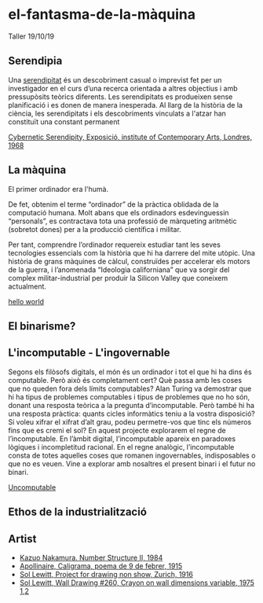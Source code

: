 # el-fantasma-de-la-màquina
Taller 19/10/19

## Serendipia
Una [serendipitat](https://ca.wikipedia.org/wiki/Serendipitat#cite_note-1) és un descobriment casual o imprevist fet per un investigador en el curs d’una recerca orientada a altres objectius i amb pressupòsits teòrics diferents. Les serendipitats es produeixen sense planificació i es donen de manera inesperada. Al llarg de la història de la ciència, les serendipitats i els descobriments vinculats a l'atzar han constituït una constant permanent

[Cybernetic Serendipity, Exposició, institute of Contemporary Arts, Londres, 1968](https://www.youtube.com/watch?v=n8TJx8n9UsA)

## La màquina

El primer ordinador era l'humà.

De fet, obtenim el terme “ordinador” de la pràctica oblidada de la computació humana. Molt abans que els ordinadors esdevinguessin “personals”, es contractava tota una professió de màrqueting aritmètic (sobretot dones) per a la producció científica i militar.

Per tant, comprendre l’ordinador requereix estudiar tant les seves tecnologies essencials com la història que hi ha darrere del mite utòpic. Una història de grans màquines de càlcul, construïdes per accelerar els motors de la guerra, i l’anomenada “Ideologia californiana” que va sorgir del complex militar-industrial per produir la Silicon Valley que coneixem actualment.

[hello world](http://avant.org/project/hello-world/)

## El binarisme?


## L'incomputable - L'ingovernable

Segons els filòsofs digitals, el món és un ordinador i tot el que hi ha dins és computable. 
Però això és completament cert? Què passa amb les coses que no queden fora dels límits computables? Alan Turing va 
demostrar que hi ha tipus de problemes computables i tipus de problemes que no ho són, donant una resposta teòrica 
a la pregunta d’incomputable. Però també hi ha una resposta pràctica: quants cicles informàtics teniu a la vostra 
disposició? Si voleu xifrar el xifrat d’alt grau, podeu permetre-vos que tinc els números fins que es cremi el sol? 
En aquest projecte explorarem el regne de l’incomputable. En l’àmbit digital, l’incomputable apareix en paradoxes 
lògiques i incompletitud racional. En el regne analògic, l’incomputable consta de totes aquelles coses que romanen 
ingovernables, indisposables o que no es veuen. Vine a explorar amb nosaltres el present binari i el futur no binari.

[Uncomputable](https://sfpc.io/uncomputable/)

## Ethos de la industrialització
## Artist
* [Kazuo Nakamura. Number Structure II, 1984](https://live.staticflickr.com/4734/39232760241_9c93589450_b.jpg)
* [Apollinaire, Caligrama, poema de 9 de febrer, 1915](https://www.google.com/url?sa=i&source=images&cd=&ved=2ahUKEwjm2fWm8KDlAhWJnhQKHURgBkcQjRx6BAgBEAQ&url=https%3A%2F%2Fes.wikipedia.org%2Fwiki%2FCaligramas_(Apollinaire)&psig=AOvVaw0eOtGcuaveyi7csB08WTa2&ust=1571318661597415)
* [Sol Lewitt, Project for drawing non show, Zurich, 1916](https://fokum-jams.org/index.php/jams/article/viewFile/49/142/886)
* [Sol Lewitt, Wall Drawing #260, Crayon on wall dimensions variable, 1975](https://image.slidesharecdn.com/programmed-190529185335/95/programmed-at-the-whitney-museum-34-638.jpg?cb=1559156242) [1](https://i.pinimg.com/originals/d1/6d/21/d16d21a8132084b45d7db70fb45714c9.jpg),[2](https://futureaudiographics.com/wp-content/uploads/2013/03/FAG-003-FINAL-inner-sleeve-500x481.jpg)
